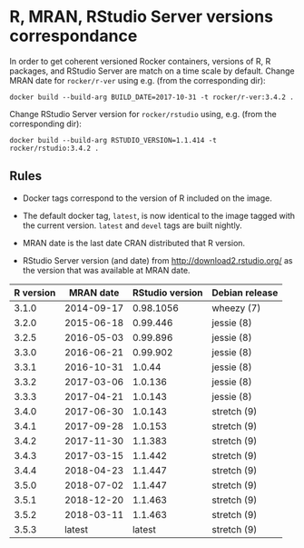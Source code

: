 # R, MRAN, RStudio Server versions correspondance

In order to get coherent versioned Rocker containers, versions of R, R packages,
and RStudio Server are match on a time scale by default. Change MRAN date for
`rocker/r-ver` using e.g. (from the corresponding dir):

```
docker build --build-arg BUILD_DATE=2017-10-31 -t rocker/r-ver:3.4.2 .
```

Change RStudio Server version for `rocker/rstudio` using, e.g. (from the
corresponding dir):

```
docker build --build-arg RSTUDIO_VERSION=1.1.414 -t rocker/rstudio:3.4.2 .
```


## Rules

- Docker tags correspond to the version of R included on the image.

- The default docker tag, `latest`, is now identical to the image tagged with
  the current version.  `latest` and `devel` tags are built nightly.

- MRAN date is the last date CRAN distributed that R version.

- RStudio Server version (and date) from http://download2.rstudio.org/ as the
  version that was available at MRAN date.

<!-- (tags may not always be available)
- Docker tags specifying only the minor (`3.4`) or major version (`3`) are also
  available. Requesting a minor version `3.4` will automatically correspond to
  the highest available patch number (`3.4.4`).   
-->

|R version | MRAN date  | RStudio version | Debian release |
|----------|------------|-----------------|----------------|
| 3.1.0    | 2014-09-17 | 0.98.1056       | wheezy  (7)    |
| 3.2.0    | 2015-06-18 | 0.99.446        | jessie  (8)    |
| 3.2.5    | 2016-05-03 | 0.99.896        | jessie  (8)    |
| 3.3.0    | 2016-06-21 | 0.99.902        | jessie  (8)    |
| 3.3.1    | 2016-10-31 | 1.0.44          | jessie  (8)    |
| 3.3.2    | 2017-03-06 | 1.0.136         | jessie  (8)    |
| 3.3.3    | 2017-04-21 | 1.0.143         | jessie  (8)    |
| 3.4.0    | 2017-06-30 | 1.0.143         | stretch (9)    |
| 3.4.1    | 2017-09-28 | 1.0.153         | stretch (9)    |
| 3.4.2    | 2017-11-30 | 1.1.383         | stretch (9)    |
| 3.4.3    | 2017-03-15 | 1.1.442         | stretch (9)    |
| 3.4.4    | 2018-04-23 | 1.1.447         | stretch (9)    |
| 3.5.0    | 2018-07-02 | 1.1.447         | stretch (9)    |
| 3.5.1    | 2018-12-20 | 1.1.463         | stretch (9)    |
| 3.5.2    | 2018-03-11 | 1.1.463         | stretch (9)    |
| 3.5.3    | latest     | latest          | stretch (9)    |


